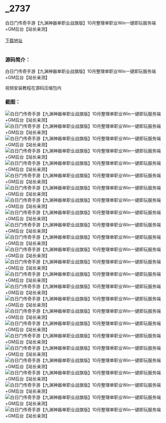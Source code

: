 # _2737
白日门传奇手游【九渊神器单职业战旗版】10月整理单职业Win一键即玩服务端+GM后台【站长亲测】
<br/></br>
[下载地址](https://www.uuid2.com/2737.html "下载地址")
<br/></br>
<h3>源码简介：</h3>
<p>白日门传奇手游【九渊神器单职业战旗版】10月整理单职业Win一键即玩服务端+GM后台【站长亲测】<p>
<p>视频安装教程在源码压缩包内<p>
<h3>截图：</h3>
<img src="https://www.uuid2.com/wp-content/uploads/img/202110/c5cb320728.jpg" alt="白日门传奇手游【九渊神器单职业战旗版】10月整理单职业Win一键即玩服务端+GM后台【站长亲测】"><img src="https://www.uuid2.com/wp-content/uploads/img/202110/ade9b44757.jpg" alt="白日门传奇手游【九渊神器单职业战旗版】10月整理单职业Win一键即玩服务端+GM后台【站长亲测】"><img src="https://www.uuid2.com/wp-content/uploads/img/202110/fda4afd123.jpg" alt="白日门传奇手游【九渊神器单职业战旗版】10月整理单职业Win一键即玩服务端+GM后台【站长亲测】"><img src="https://www.uuid2.com/wp-content/uploads/img/202110/fda4afd912.jpg" alt="白日门传奇手游【九渊神器单职业战旗版】10月整理单职业Win一键即玩服务端+GM后台【站长亲测】"><img src="https://www.uuid2.com/wp-content/uploads/img/202110/f1069a6118.jpg" alt="白日门传奇手游【九渊神器单职业战旗版】10月整理单职业Win一键即玩服务端+GM后台【站长亲测】"><img src="https://www.uuid2.com/wp-content/uploads/img/202110/ce2b59b405.jpg" alt="白日门传奇手游【九渊神器单职业战旗版】10月整理单职业Win一键即玩服务端+GM后台【站长亲测】"><img src="https://www.uuid2.com/wp-content/uploads/img/202110/b54e5bf543.jpg" alt="白日门传奇手游【九渊神器单职业战旗版】10月整理单职业Win一键即玩服务端+GM后台【站长亲测】"><img src="https://www.uuid2.com/wp-content/uploads/img/202110/cf9ea58223.jpg" alt="白日门传奇手游【九渊神器单职业战旗版】10月整理单职业Win一键即玩服务端+GM后台【站长亲测】"><img src="https://www.uuid2.com/wp-content/uploads/img/202110/cf9ea58883.jpg" alt="白日门传奇手游【九渊神器单职业战旗版】10月整理单职业Win一键即玩服务端+GM后台【站长亲测】"><img src="https://www.uuid2.com/wp-content/uploads/img/202110/163e1cd906.jpg" alt="白日门传奇手游【九渊神器单职业战旗版】10月整理单职业Win一键即玩服务端+GM后台【站长亲测】"><img src="https://www.uuid2.com/wp-content/uploads/img/202110/fc90d10611.jpg" alt="白日门传奇手游【九渊神器单职业战旗版】10月整理单职业Win一键即玩服务端+GM后台【站长亲测】"><img src="https://www.uuid2.com/wp-content/uploads/img/202110/350bdcf588.jpg" alt="白日门传奇手游【九渊神器单职业战旗版】10月整理单职业Win一键即玩服务端+GM后台【站长亲测】"><img src="https://www.uuid2.com/wp-content/uploads/img/202110/53e3973126.jpg" alt="白日门传奇手游【九渊神器单职业战旗版】10月整理单职业Win一键即玩服务端+GM后台【站长亲测】"><img src="https://www.uuid2.com/wp-content/uploads/img/202110/53e3973972.jpg" alt="白日门传奇手游【九渊神器单职业战旗版】10月整理单职业Win一键即玩服务端+GM后台【站长亲测】"><img src="https://www.uuid2.com/wp-content/uploads/img/202110/48319e0534.jpg" alt="白日门传奇手游【九渊神器单职业战旗版】10月整理单职业Win一键即玩服务端+GM后台【站长亲测】"><img src="https://www.uuid2.com/wp-content/uploads/img/202110/e229fe5350.jpg" alt="白日门传奇手游【九渊神器单职业战旗版】10月整理单职业Win一键即玩服务端+GM后台【站长亲测】"><img src="https://www.uuid2.com/wp-content/uploads/img/202110/dff8b23895.jpg" alt="白日门传奇手游【九渊神器单职业战旗版】10月整理单职业Win一键即玩服务端+GM后台【站长亲测】"><img src="https://www.uuid2.com/wp-content/uploads/img/202110/5b5c650421.jpg" alt="白日门传奇手游【九渊神器单职业战旗版】10月整理单职业Win一键即玩服务端+GM后台【站长亲测】"><img src="https://www.uuid2.com/wp-content/uploads/img/202110/599dc23556.jpg" alt="白日门传奇手游【九渊神器单职业战旗版】10月整理单职业Win一键即玩服务端+GM后台【站长亲测】"><img src="https://www.uuid2.com/wp-content/uploads/img/202110/599dc23197.jpg" alt="白日门传奇手游【九渊神器单职业战旗版】10月整理单职业Win一键即玩服务端+GM后台【站长亲测】"><img src="https://www.uuid2.com/wp-content/uploads/img/202110/aa062a7353.jpg" alt="白日门传奇手游【九渊神器单职业战旗版】10月整理单职业Win一键即玩服务端+GM后台【站长亲测】"><img src="https://www.uuid2.com/wp-content/uploads/img/202110/ae7037a436.jpg" alt="白日门传奇手游【九渊神器单职业战旗版】10月整理单职业Win一键即玩服务端+GM后台【站长亲测】"><img src="https://www.uuid2.com/wp-content/uploads/img/202110/6149a50297.jpg" alt="白日门传奇手游【九渊神器单职业战旗版】10月整理单职业Win一键即玩服务端+GM后台【站长亲测】"><img src="https://www.uuid2.com/wp-content/uploads/img/202110/3d71247727.jpg" alt="白日门传奇手游【九渊神器单职业战旗版】10月整理单职业Win一键即玩服务端+GM后台【站长亲测】"><img src="https://www.uuid2.com/wp-content/uploads/img/202110/3d71247748.jpg" alt="白日门传奇手游【九渊神器单职业战旗版】10月整理单职业Win一键即玩服务端+GM后台【站长亲测】">
